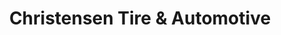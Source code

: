 ---
title: "Christensen Tire & Automotive"
url: /richardson/christensen-tire-und-automotive-east-arapaho-road/
shop: Autowerkstatt
---